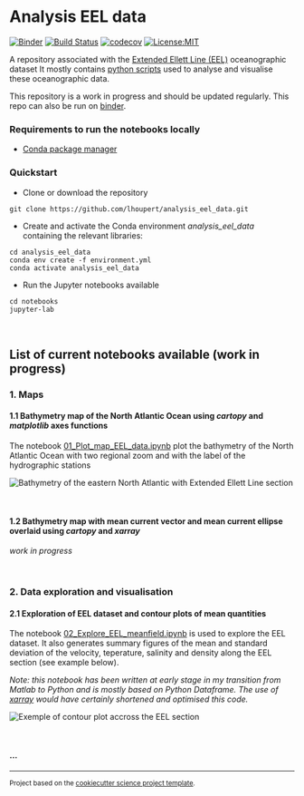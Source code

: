 Analysis EEL data
==============================
[![Binder](https://mybinder.org/badge_logo.svg)](https://mybinder.org/v2/gh/lhoupert/analysis_eel_data/master?filepath=notebooks)
[![Build Status](https://travis-ci.com/lhoupert/analysis_eel_data.svg?branch=master)](https://travis-ci.com/lhoupert/analysis_eel_data)
[![codecov](https://codecov.io/gh/lhoupert/analysis_eel_data/branch/master/graph/badge.svg)](https://codecov.io/gh/lhoupert/analysis_eel_data)
[![License:MIT](https://img.shields.io/badge/License-MIT-lightgray.svg?style=flt-square)](https://opensource.org/licenses/MIT)

A repository associated with the [Extended Ellett Line (EEL)](https://projects.noc.ac.uk/ExtendedEllettLine/)  oceanographic dataset  It mostly contains [python scripts](https://mybinder.org/v2/gh/lhoupert/analysis_eel_data/master?filepath=notebooks)  used to analyse and visualise these oceanographic data.


This repository is a work in progress and should be updated regularly. This repo can also be run on [binder](https://mybinder.org/v2/gh/lhoupert/analysis_eel_data/master/notebooks).

### Requirements to run the notebooks locally
 - [Conda package manager](https://conda.io/en/latest/)



### Quickstart


- Clone or download the repository

``` 
git clone https://github.com/lhoupert/analysis_eel_data.git
```

- Create and activate the Conda environment *analysis\_eel\_data* containing the relevant libraries:

```
cd analysis_eel_data
conda env create -f environment.yml
conda activate analysis_eel_data
```

- Run the Jupyter notebooks available

```
cd notebooks
jupyter-lab
```

<br/>



## List of current notebooks available (work in progress)


### 1. Maps

#### 1.1 Bathymetry map of the North Atlantic Ocean using *cartopy* and *matplotlib* axes functions
The notebook [01\_Plot\_map\_EEL\_data.ipynb](https://github.com/lhoupert/analysis_eel_data/blob/master/notebooks/01_Plot_map_EEL_data.ipynb) plot the bathymetry of the North Atlantic Ocean with two regional zoom and with the label of the hydrographic stations

![Bathymetry of the eastern North Atlantic with Extended Ellett Line section](https://uca0cd1a2dbea90e7cc2e17ff1f3.dl.dropboxusercontent.com/cd/0/inline/A6x41G18KkKDLypjYAM5RzDjLN7RRS4fpOqX7_wu6X31oEIeli6fC0tnx0w4ahgktao3rjF-ehxKzI-ZDAk-qz_ujaRBAiyQIuke9ZdiDUUKAbUFqAwsWdyZD2e7y42r1_k/file#)

<br/>

#### 1.2 Bathymetry map with mean current vector and mean current ellipse overlaid using *cartopy* and *xarray*

*work in progress*

<br/>

### 2. Data exploration and visualisation

#### 2.1 Exploration of EEL dataset and contour plots of mean quantities
The notebook [02\_Explore\_EEL\_meanfield.ipynb](https://github.com/lhoupert/analysis_eel_data/blob/master/notebooks/02_Explore_EEL_meanfield.ipynb) is used to explore the EEL dataset. It also generates summary figures of the mean and standard deviation of the velocity, teperature, salinity and density along the EEL section (see example below). 

*Note: this notebook has been written at early stage in my transition from Matlab to Python and is mostly based on Python Dataframe. The use of [xarray](http://xarray.pydata.org/en/stable/) would have certainly shortened and optimised this code.*

![Exemple of contour plot accross the EEL section](https://uc7aa98171c58ce3a72662dc2ad3.dl.dropboxusercontent.com/cd/0/inline/A6yBwOLWUQU30Tq2vuzKN5a7phHunpUD3brjtu8vps5v4u8SjR-htcWc_rGWXKGRFlDkifYw5aaubcOBZpWaY7sNLFnRISyr4bDjmjxYF8aahGTbFwFDs1ELi2kmFFG18bs/file#)

<br/>

#### ...

--------

<p><small>Project based on the <a target="_blank" href="https://github.com/jbusecke/cookiecutter-science-project">cookiecutter science project template</a>.</small></p>
